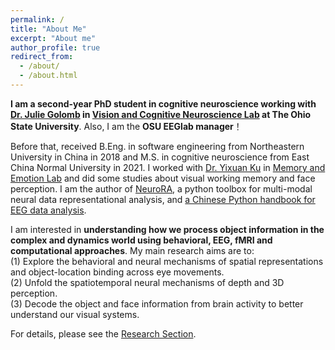 ```yaml
---
permalink: /
title: "About Me"
excerpt: "About me"
author_profile: true
redirect_from: 
  - /about/
  - /about.html
---
```


**I am a second-year PhD student in cognitive neuroscience working with [Dr. Julie Golomb](https://psychology.osu.edu/people/golomb.9) in [Vision and Cognitive Neuroscience Lab](https://u.osu.edu/golomblab/) at The Ohio State University**. 
Also, I am the **OSU EEGlab manager**！

Before that, received B.Eng. in software engineering from Northeastern University in China in 2018 and M.S. in cognitive neuroscience from East China Normal University in 2021. 
I worked with [Dr. Yixuan Ku](https://psy.sysu.edu.cn/teacher/851) in [Memory and Emotion Lab](https://sysumelab.com/) and did some studies about visual working memory and face perception. 
I am the author of [NeuroRA](https://zitonglu1996.github.io/NeuroRA/), a python toolbox for multi-modal neural data representational analysis, and [a Chinese Python handbook for EEG data analysis](https://github.com/ZitongLu1996/Python-EEG-Handbook).

I am interested in **understanding how we process object information in the complex and dynamics world using behavioral, EEG, fMRI and computational approaches**. 
My main research aims are to:  
(1) Explore the behavioral and neural mechanisms of spatial representations and object-location binding across eye movements.  
(2) Unfold the spatiotemporal neural mechanisms of depth and 3D perception.  
(3) Decode the object and face information from brain activity to better understand our visual systems.

For details, please see the [Research Section](https://ZitongLu1996.github.io/research).